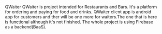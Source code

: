 QWaiter
QWaiter is project intended for Restaurants and Bars. It's a platform for ordering and paying for food and drinks. QWaiter client app is android app for customers and ther will be one more for waiters.The one that is here is functional although it's not finished. The whole project is using Firebase as a backend(BaaS).
